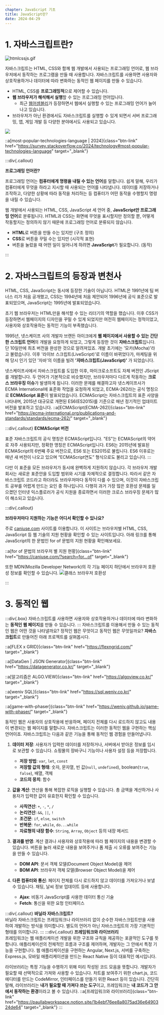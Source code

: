 ```yaml
---
chapter: JavaScript 기초
title: JavaScript란?
date: 2024-04-29
---
```


# 1. 자바스크립트란?

![htmlcssjs.gif](/images/essentials-javascript/chapter01/htmlcssjs.gif)

자바스크립트는 HTML, CSS와 함께 웹 개발에서 사용되는 프로그래밍 언어로, 웹 브라우저에서 동작하는 프로그램을 만들 때 사용합니다. 자바스크립트를 사용하면 사용자와 상호작용하거나 데이터에 따라 변화하는 동적인 웹 페이지를 만들 수 있습니다.

- HTML, CSS를 **프로그래밍적**으로 제어할 수 있습니다.
- **웹 브라우저가 해석해서 실행**할 수 있는 프로그래밍 언어입니다.
  - 최근 [웹어셈블리](https://developer.mozilla.org/ko/docs/WebAssembly/Concepts)가 등장하면서 웹에서 실행할 수 있는 프로그래밍 언어가 늘어나고 있습니다.
- 브라우저가 아닌 환경에서도 자바스크립트를 실행할 수 있게 되면서 서버 프로그래밍, 앱, 게임 개발 등 다양한 분야에서도 사용되고 있습니다.

![](/images/essentials-javascript/chapter01/survey.stackoverflow.co_2024_technology.png)

::a[most-popular-technologies-language | 2024]{class="btn-link" href="https://survey.stackoverflow.co/2024/technology#most-popular-technologies-language" target="\_blank"}

:::div{.callout}

**프로그래밍 언어란?**

프로그래밍 언어는 **컴퓨터에게 명령을 내릴 수 있는 언어**를 말합니다. 쉽게 말해, 우리가 컴퓨터에게 무엇을 하라고 지시할 때 사용되는 언어를 나타냅니다. 데이터를 저장하거나 조작하고, 다양한 상황에 따라 동작을 처리하는 등 컴퓨터가 어떤 동작을 수행할지 명령을 내릴 수 있습니다.

웹 개발에서 사용되는 HTML, CSS, JavaScript 세 언어 중, **JavaScript만 프로그래밍 언어**로 분류됩니다. HTML과 CSS는 화면에 무엇을 표시할지만 정의할 뿐, 어떻게 작동할지는 정의하지 않기 때문에 프로그래밍 언어로 분류되지 않습니다.

- **HTML**로 버튼을 만들 수는 있지만 (구조 정의)
- **CSS**로 버튼을 꾸밀 수는 있지만 (시각적 표현)
- 버튼을 눌렀을 때 어떤 일이 일어나게 하려면 **JavaScript**가 필요합니다. (동작)

:::

# 2. 자바스크립트의 등장과 변천사

HTML, CSS, JavaScript는 동시에 등장한 기술이 아닙니다. HTML은 1991년에 팀 버너스 리가 처음 공개했고, CSS는 1994년에 처음 제안되어 1996년에 공식 표준으로 발표되었으며, JavaScript는 1995년에 발표되었습니다.

초기 웹 브라우저는 HTML만을 해석할 수 있는 리더기의 역할을 했습니다. 이후 CSS가 등장하면서 웹페이지의 디자인을 꾸밀 수 있게 되었지만 여전히 웹페이지는 정적이었고, 사용자와 상호작용하는 동적인 기능이 부족했습니다.

1995년, 넷스케이프 사의 개발자 브랜든 아이크에게 **웹 페이지에서 사용할 수 있는 간단한 스크립트 언어**의 개발을 요청하게 되었고, 그렇게 등장한 것이 **자바스크립트**입니다. 단 10일만에 최초 버전을 완성한 것으로 알려져있죠. 개발 초기에는 '모카(Mocha)'라고 불렸습니다. 이후 '라이브 스크립트(LiveScript)'로 이름이 바뀌었다가, 마케팅을 위해 당시 인기 있던 '자바'의 이름을 빌려 **'자바스크립트(JavaScript)'** 가 되었습니다.

넷스케이프사에서 자바스크립트를 도입한 이후, 마이크로소프트도 자체 버전인 JScript를 개발합니다. 두 언어가 기본적으로 비슷했지만, 브라우저마다 다르게 작동하는 **크로스 브라우징 이슈**가 발생하게 됩니다. 이러한 문제를 해결하고자 넷스케이프사가 ECMA International에 표준화 작업을 요청하게 되었고, ECMA-262라는 공식 명칭으로 **ECMAScript 표준**이 발표되었습니다. ECMAScript는 자바스크립트의 표준 사양을 나타내며, 2015년 대규모로 개편된 ES6(ES2015)를 기준으로 매년 정기적인 업데이트 버전을 발표하고 있습니다.
::a[ECMAScript(ECMA-262)]{class="btn-link" href="https://ecma-international.org/publications-and-standards/standards/ecma-262/" target="\_blank"}

:::div{.callout}
**ECMAScript 버전**

표준 자바스크립트의 공식 명칭은 ECMAScript입니다. "ES"는 ECMAScript의 약어로 자주 사용되지만, 정확한 명칭은 ECMAScript입니다.
ES6는 2015년에 발표된 ECMAScript의 6번째 주요 버전으로, ES6 또는 ES2015로 불립니다. ES6 이후로는 매년 새 버전이 나오고 있으며 “ECMAScript연도” 형식으로도 불리고 있습니다.
:::

다만 이 표준을 모든 브라우저가 동시에 완벽하게 지원하지 않습니다. 각 브라우저 개발 회사는 새로운 표준안을 도입할 범위와 시기를 자체적으로 결정합니다. 따라서 같은 자바스크립트 코드라고 하더라도 브라우저마다 동작이 다를 수 있으며, 이것이 자바스크립트 공부를 어렵게 만드는 요인 중 하나입니다. 다행히 과거 가장 많은 호환성 문제를 일으켰던 인터넷 익스플로러가 공식 지원을 종료하면서 이러한 크로스 브라우징 문제가 많이 해소되고 있습니다.

:::div{.callout}

**브라우저마다 지원하는 기능은 어디서 확인할 수 있나요?**

주로 [caniuse.com](https://caniuse.com/) 사이트를 이용합니다. 이 사이트는 브라우저별 HTML, CSS, JavaScript 등 웹 기술의 지원 현황을 확인할 수 있는 사이트입니다. 아래 링크를 통해 JavaScript의 한 문법인 for of 문법의 지원 현황을 확인해보세요.

::a[for of 문법의 브라우저 별 지원 현황]{class="btn-link" href="https://caniuse.com/?search=for...of" target="\_blank"}

또한 MDN(Mozilla Developer Network)의 각 기능 페이지 하단에서 브라우저 호환성 정보를 확인할 수 있습니다.
![클래스 브라우저 호환성](/images/essentials-javascript/chapter01/mdn.png)

:::

# 3. 동적인 웹

:::div{.box}
자바스크립트를 사용하면 사용자와 상호작용하거나 데이터에 따라 변화하는 **동적인 웹 페이지**를 만들 수 있습니다.
:::
자바스크립트를 이용해서 만들 수 있는 동적인 웹은 어떤 것을 나타낼까요? 정적인 웹은 무엇이고 동적인 웹은 무엇일까요? **자바스크립트**로 만들어진 아래 프로젝트를 살펴봅시다.

::a[FLEX x GRID]{class="btn-link" href="https://flexngrid.com/" target="\_blank"}

::a[DataGen | JSON Generator]{class="btn-link" href="https://datagenerator.co.kr/" target="\_blank"}

::a[알고리즘은 ALGO.VIEW]{class="btn-link" href="https://algoview.co.kr/" target="\_blank"}

::a[weniv SQL]{class="btn-link" href="https://sql.weniv.co.kr/" target="\_blank"}

::a[game-with-phaser]{class="btn-link" href="https://weniv.github.io/game-with-phaser/" target="\_blank"}

동적인 웹은 사용자의 상호작용에 반응하며, 페이지 전체를 다시 로드하지 않고도 내용이 변경되는 웹 페이지를 말합니다. 자바스크립트는 이러한 동적인 웹을 구현하는 핵심 언어이죠.
자바스크립트는 다음과 같은 기능을 통해 동적인 웹 경험을 만들어냅니다.

1. **데이터 저장**: 사용자가 입력한 데이터를 저장하거나, 서버에서 받아온 정보를 임시로 보관할 수 있습니다. 쇼핑몰의 장바구니 기능이나 사용자 설정 등을 저장합니다.

   - **저장 방법**: `var`, `let`, `const`
   - **저장할 값의 형태**: 숫자, 문자열, 빈 값(`null`, `undefined`), boolean(`true`, `false`), 배열, 객체
   - **코드의 뭉치**: 함수

2. **값을 계산**: 연산을 통해 복잡한 로직을 실행할 수 있습니다. 총 금액을 계산하거나 사용자가 입력한 값이 유효한지 확인할 수 있습니다.

   - **사칙연산**: `+`, `-`, `*`, `/`
   - **논리연산**: `&&`, `||`, `!`
   - **조건문**: `if`, `else`, `switch`
   - **반복문**: `for`, `while`, `do...while`
   - **자료형의 내장 함수**: `String`, `Array`, `Object` 등의 내장 메서드

3. **결과를 반영**: 계산 결과나 사용자와 상호작용에 따라 웹 페이지의 내용을 변경할 수 있습니다. 버튼을 눌러 새로운 내용을 보여주거나 폼 제출 시 오류를 보여주는 기능을 만들 수 있습니다.

   - **DOM API**: 문서 객체 모델(Document Object Model)을 제어
   - **BOM API**: 브라우저 객체 모델(Browser Object Model)을 제어

4. **다른 컴퓨터와 통신**: 페이지 전체를 다시 로드하지 않고 데이터를 가져오거나 보낼 수 있습니다. 채팅, 날씨 정보 업데이트 등에 사용합니다.

   - **Ajax**: 비동기 JavaScript를 사용한 데이터 통신 기술
   - **Fetch**: 통신을 위한 요청 인터페이스

:::div{.callout}
**바닐라 자바스크립트?**  
바닐라 자바스크립트는 프레임워크나 라이브러리 없이 순수한 자바스크립트만을 사용하여 개발하는 방식을 의미합니다. 별도의 언어가 아닌 자바스크립트의 가장 기본적인 형태를 의미합니다.
:::
:::div{.callout}
**프레임워크와 라이브러리**  
프레임워크는 웹 애플리케이션 개발을 위한 구조와 규칙을 제공하는 포괄적인 도구를 뜻합니다. 애플리케이션의 전체적인 흐름과 구조를 제어하며, 개발자는 그 안에서 특정 기능을 구현합니다. 웹 애플리케이션을 구현하는 Angular, Next.js, 서버를 구축하는 Express.js, 모바일 애플리케이션을 만드는 React Native 등이 대표적인 예시입니다.

라이브러리는 특정 기능을 수행하기 위해 미리 작성된 코드 모음을 뜻합니다. 개발자가 필요할 때 선택적으로 가져와 사용할 수 있습니다. 차트를 보여주기 위한 chart.js, 코드 에디터를 만드는 CodeMirror, 인터페이스를 만들기 위한 React 등이 있습니다.
간단히 말해, 라이브러리는 **내가 필요할 때 가져다 쓰는 도구**이고, 프레임워크는 **내 코드가 그 안에서 동작하는 환경**이라고 볼 수 있습니다.
::a[프레임워크와 라이브러리]{class="btn-link" href="https://paullabworkspace.notion.site/1b4ebf76ee8a8075ad36e6490324de64" target="\_blank"}
:::
